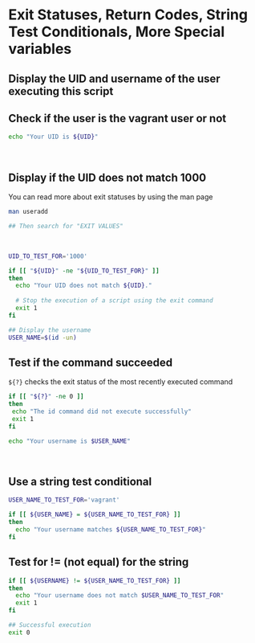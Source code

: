 # Exit Statuses, Return Codes, String Test Conditionals, More Special variables

## Display the UID and username of the user executing this script


## Check if the user is the vagrant user or not
```bash
echo "Your UID is ${UID}"
```

<br/>

## Display if the UID does not match 1000

You can read more about exit statuses by using the man page
```bash
man useradd

## Then search for "EXIT VALUES"
```

<br/>

```bash
UID_TO_TEST_FOR='1000'

if [[ "${UID}" -ne "${UID_TO_TEST_FOR}" ]]
then
  echo "Your UID does not match ${UID}."
  
  # Stop the execution of a script using the exit command
  exit 1
fi 

## Display the username
USER_NAME=$(id -un)
```

## Test if the command succeeded

```${?}``` checks the exit status of the most recently executed command

```bash
if [[ "${?}" -ne 0 ]]
then
 echo "The id command did not execute successfully"
 exit 1
fi

echo "Your username is $USER_NAME" 
```

<br/>

## Use a string test conditional
```bash
USER_NAME_TO_TEST_FOR='vagrant'

if [[ ${USER_NAME} = ${USER_NAME_TO_TEST_FOR} ]]
then
  echo "Your username matches ${USER_NAME_TO_TEST_FOR}"
fi
```

## Test for != (not equal) for the string
```bash
if [[ ${USERNAME} != ${USER_NAME_TO_TEST_FOR} ]]
then
  echo "Your username does not match $USER_NAME_TO_TEST_FOR"
  exit 1
fi

## Successful execution
exit 0
```











